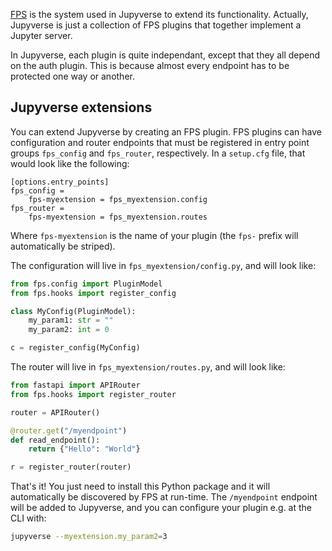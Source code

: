 [FPS](https://github.com/jupyter-server/fps) is the system used in Jupyverse to extend its functionality. Actually, Jupyverse is just a collection of FPS plugins that together implement a Jupyter server.

In Jupyverse, each plugin is quite independant, except that they all depend on the auth plugin. This is because almost every endpoint has to be protected one way or another.

## Jupyverse extensions

You can extend Jupyverse by creating an FPS plugin. FPS plugins can have configuration and router endpoints that must be registered in entry point groups `fps_config` and `fps_router`, respectively. In a `setup.cfg` file, that would look like the following:
```
[options.entry_points]
fps_config =
    fps-myextension = fps_myextension.config
fps_router =
    fps-myextension = fps_myextension.routes
```
Where `fps-myextension` is the name of your plugin (the `fps-` prefix will automatically be striped).

The configuration will live in `fps_myextension/config.py`, and will look like:
```py
from fps.config import PluginModel
from fps.hooks import register_config

class MyConfig(PluginModel):
    my_param1: str = ""
    my_param2: int = 0

c = register_config(MyConfig)
```
The router will live in `fps_myextension/routes.py`, and will look like:
```py
from fastapi import APIRouter
from fps.hooks import register_router

router = APIRouter()

@router.get("/myendpoint")
def read_endpoint():
    return {"Hello": "World"}

r = register_router(router)
```
That's it! You just need to install this Python package and it will automatically be discovered by FPS at run-time. The `/myendpoint` endpoint will be added to Jupyverse, and you can configure your plugin e.g. at the CLI with:
```bash
jupyverse --myextension.my_param2=3
```
